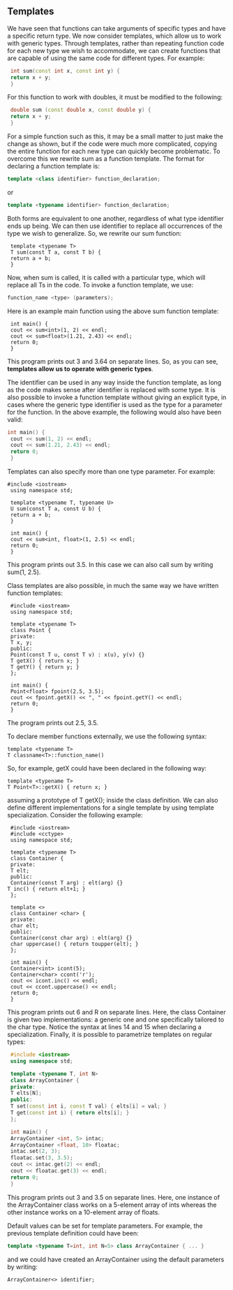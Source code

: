## Templates

We have seen that functions can take arguments of specific types and have a specific return
type. We now consider templates, which allow us to work with generic types. Through
templates, rather than repeating function code for each new type we wish to accommodate, we
can create functions that are capable of using the same code for different types. For example:
```cpp
 int sum(const int x, const int y) {
 return x + y;
 }
 ```
For this function to work with doubles, it must be modified to the following:
```cpp
 double sum (const double x, const double y) {
 return x + y;
 }
 ```
For a simple function such as this, it may be a small matter to just make the change as shown,
but if the code were much more complicated, copying the entire function for each new type
can quickly become problematic. To overcome this we rewrite sum as a function template.
The format for declaring a function template is:
```cpp
template <class identifier> function_declaration;
```
or
```cpp
template <typename identifier> function_declaration;
```
Both forms are equivalent to one another, regardless of what type identifier ends up being. We
can then use identifier to replace all occurrences of the type we wish to generalize.
So, we rewrite our sum function:
```
 template <typename T>
 T sum(const T a, const T b) {
 return a + b;
 }
 ```
Now, when sum is called, it is called with a particular type, which will replace all Ts in the code.
To invoke a function template, we use:
```cpp
function_name <type> (parameters);
```
Here is an example main function using the above sum function template:
```
 int main() {
 cout << sum<int>(1, 2) << endl;
 cout << sum<float>(1.21, 2.43) << endl;
 return 0;
 }
 ```
This program prints out 3 and 3.64 on separate lines.
So, as you can see, **templates allow us to operate with generic types**.


The identifier can be used in any way inside the function template, as long as the code makes
sense after identifier is replaced with some type.
It is also possible to invoke a function template without giving an explicit type, in cases where
the generic type identifier is used as the type for a parameter for the function. In the above
example, the following would also have been valid:
```cpp
int main() {
 cout << sum(1, 2) << endl;
 cout << sum(1.21, 2.43) << endl;
 return 0;
 }
 ```
Templates can also specify more than one type parameter. For example:
```
#include <iostream>
 using namespace std;

 template <typename T, typename U>
 U sum(const T a, const U b) {
 return a + b;
 }

 int main() {
 cout << sum<int, float>(1, 2.5) << endl;
 return 0;
 }
 ```
This program prints out 3.5. In this case we can also call sum by writing sum(1, 2.5).

Class templates are also possible, in much the same way we have written function templates:
```
 #include <iostream>
 using namespace std;

 template <typename T>
 class Point {
 private:
 T x, y;
 public:
 Point(const T u, const T v) : x(u), y(v) {}
 T getX() { return x; }
 T getY() { return y; }
 };

 int main() {
 Point<float> fpoint(2.5, 3.5);
 cout << fpoint.getX() << ", " << fpoint.getY() << endl;
 return 0;
 }
 ```
The program prints out 2.5, 3.5.

To declare member functions externally, we use the following syntax:
```
template <typename T>
T classname<T>::function_name()
```
So, for example, getX could have been declared in the following way:
```
template <typename T>
T Point<T>::getX() { return x; }
```
assuming a prototype of T getX(); inside the class definition.
We can also define different implementations for a single template by using template
specialization. Consider the following example:

```
 #include <iostream>
 #include <cctype>
 using namespace std;

 template <typename T>
 class Container {
 private:
 T elt;
 public:
 Container(const T arg) : elt(arg) {}
T inc() { return elt+1; }
 };

 template <>
 class Container <char> {
 private:
 char elt;
 public:
 Container(const char arg) : elt(arg) {}
 char uppercase() { return toupper(elt); }
 };

 int main() {
 Container<int> icont(5);
 Container<char> ccont('r');
 cout << icont.inc() << endl;
 cout << ccont.uppercase() << endl;
 return 0;
 }
```
This program prints out 6 and R on separate lines.  Here, the class Container is given two
implementations: a generic one and one specifically tailored to the char type. Notice the
syntax at lines 14 and 15 when declaring a specialization.
Finally, it is possible to parametrize templates on regular types:

```cpp
 #include <iostream>
 using namespace std;

 template <typename T, int N>
 class ArrayContainer {
 private:
 T elts[N];
 public:
 T set(const int i, const T val) { elts[i] = val; }
 T get(const int i) { return elts[i]; }
 };

 int main() {
 ArrayContainer <int, 5> intac;
 ArrayContainer <float, 10> floatac;
 intac.set(2, 3);
 floatac.set(3, 3.5);
 cout << intac.get(2) << endl;
 cout << floatac.get(3) << endl;
 return 0;
 }
```
This program prints out 3 and 3.5 on separate lines. Here, one instance of the ArrayContainer
class works on a 5-element array of ints whereas the other instance works on a 10-element
array of floats.

Default values can be set for template parameters. For example, the previous template
definition could have been:
```cpp
template <typename T=int, int N=5> class ArrayContainer { ... }
```
and we could have created an ArrayContainer using the default parameters by writing:
```
ArrayContainer<> identifier;
```
